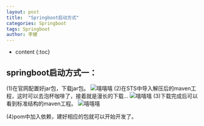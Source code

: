 ```yaml
---
layout: post
title:  "Springboot启动方式"
categories: Springboot
tags: Springboot
author: 李健
---
```

* content
{:toc}
## springboot启动方式一：




(1)在官网配置好jar包，下载jar包。
![嘻嘻嘻](/images/springboot/springboot.png)
(2)在STS中导入解压后的maven工程，这时可以去泡杯咖啡了，接着就是漫长的下载...
![嘻嘻嘻](/images/springboot/download.png)
(3)下载完成后可以看到标准结构的maven工程。
![嘻嘻嘻](/images/springboot/maven.png)  

(4)pom中加入依赖，建好相应的包就可以开始开发了。
